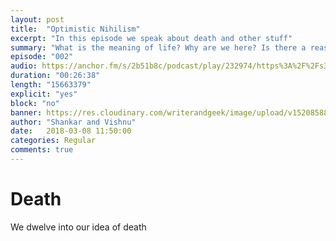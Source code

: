 ```yaml
---
layout: post
title:  "Optimistic Nihilism"
excerpt: "In this episode we speak about death and other stuff"
summary: "What is the meaning of life? Why are we here? Is there a reason or is it for nothing? Here is what we think."
episode: "002"
audio: https://anchor.fm/s/2b51b8c/podcast/play/232974/https%3A%2F%2Fs3-us-west-2.amazonaws.com%2Fanchor-audio-bank%2Fstaging%2F2018-2-7%2FEP002---Optimistic-Nihilism-eb80036c8a715.m4a
duration: "00:26:38"
length: "15663379"
explicit: "yes"
block: "no"
banner: https://res.cloudinary.com/writerandgeek/image/upload/v1520858869/RamblingJoint-small.jpg
author: "Shankar and Vishnu"
date:   2018-03-08 11:50:00
categories: Regular
comments: true
---
```

# Death
We dwelve into our idea of death

<!-- [Pixabay](https://pixabay.com/en/ball-cricket-game-sports-2502587/){:target="blank"} -->